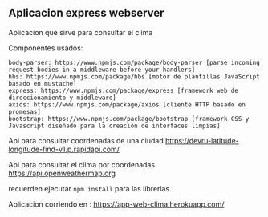 ## Aplicacion express webserver

Aplicacion que sirve para consultar el clima

Componentes usados:

    body-parser: https://www.npmjs.com/package/body-parser [parse incoming request bodies in a middleware before your handlers]
    hbs: https://www.npmjs.com/package/hbs [motor de plantillas JavaScript basado en mustache]
    express: https://www.npmjs.com/package/express [framework web de direccionamiento y middleware]
    axios: https://www.npmjs.com/package/axios [cliente HTTP basado en promesas]
    bootstrap: https://www.npmjs.com/package/bootstrap [framework CSS y Javascript diseñado para la creación de interfaces limpias]

Api para consultar coordenadas de una ciudad
https://devru-latitude-longitude-find-v1.p.rapidapi.com/

Api para consultar el clima por coordenadas
https://api.openweathermap.org 

recuerden ejecutar ```npm install``` para las librerias

Aplicacion corriendo en : https://app-web-clima.herokuapp.com/

